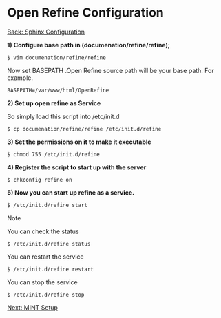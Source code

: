 Open Refine Configuration
===
[Back: Sphinx Configuration](sphinx-configure.md)	

**1) Configure base path in (documenation/refine/refine);**

	$ vim documenation/refine/refine

Now set BASEPATH .Open Refine source path will be your base path. For example.

	BASEPATH=/var/www/html/OpenRefine

**2) Set up open refine as Service**

So simply load this script into /etc/init.d

	$ cp documenation/refine/refine /etc/init.d/refine


**3) Set the permissions on it to make it executable**
	
	$ chmod 755 /etc/init.d/refine

**4) Register the script to start up with the server**

	$ chkconfig refine on

**5) Now you can start up refine as a service.**

	$ /etc/init.d/refine start

Note

 You can check the status

	$ /etc/init.d/refine status

 You can restart the service

	$ /etc/init.d/refine restart

 You can stop the service

	$ /etc/init.d/refine stop

[Next: MINT Setup](mint-configure.md)